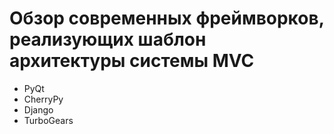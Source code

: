 # Обзор современных фреймворков, реализующих шаблон архитектуры системы MVC

* PyQt
* CherryPy
* Django
* TurboGears

